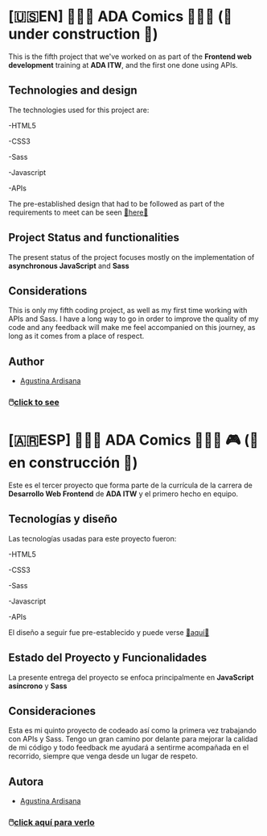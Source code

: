 # [🇺🇸EN] 🦸🏻‍♀️ ADA Comics 🦸🏻‍♀️ (🚧 under construction 🚧)

This is the fifth project that we've worked on as part of the **Frontend web development** training at **ADA ITW**, and the first one done using APIs.

## Technologies and design

The technologies used for this project are:

-HTML5

-CSS3

-Sass

-Javascript

-APIs

The pre-established design that had to be followed as part of the requirements to meet can be seen [🔗here🔗](https://frontend-proyecto-comics.adaitw.org/)

## Project Status and functionalities

The present status of the project focuses mostly on the implementation of **asynchronous JavaScript** and **Sass**

## Considerations

This is only my fifth coding project, as well as my first time working with APIs and Sass. I have a long way to go in order to improve the quality of my code and any feedback will make me feel accompanied on this journey, as long as it comes from a place of respect.

## Author

- [Agustina Ardisana](https://www.linkedin.com/in/agustinaardisana/)

### 🖱️[click to see](https://agustinaardisana.github.io/TP5-Comics_Search_Engine/)

# [🇦🇷ESP] 🦸🏻‍♀️ ADA Comics 🦸🏻‍♀️ 🎮 (🚧 en construcción 🚧)

Este es el tercer proyecto que forma parte de la currícula de la carrera de **Desarrollo Web Frontend** de **ADA ITW** y el primero hecho en equipo.

## Tecnologías y diseño

Las tecnologías usadas para este proyecto fueron:

-HTML5

-CSS3

-Sass

-Javascript

-APIs

El diseño a seguir fue pre-establecido y puede verse [🔗aquí🔗](https://frontend-proyecto-comics.adaitw.org/)

## Estado del Proyecto y Funcionalidades

La presente entrega del proyecto se enfoca principalmente en **JavaScript asíncrono** y **Sass**

## Consideraciones

Esta es mi quinto proyecto de codeado así como la primera vez trabajando con APIs y Sass. Tengo un gran camino por delante para mejorar la calidad de mi código y todo feedback me ayudará a sentirme acompañada en el recorrido, siempre que venga desde un lugar de respeto.

## Autora

- [Agustina Ardisana](https://www.linkedin.com/in/agustinaardisana/)

### 🖱️[click aquí para verlo](https://agustinaardisana.github.io/TP5-Comics_Search_Engine/)
